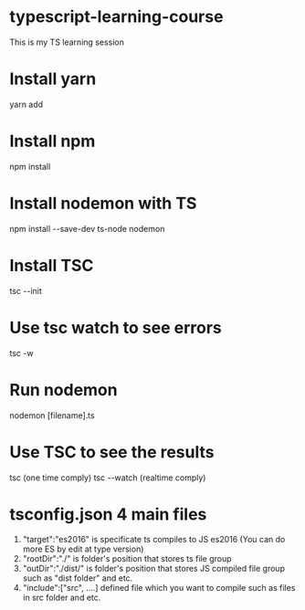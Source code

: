 # typescript-learning-course
This is my TS learning session


# Install yarn
yarn add

# Install npm
npm install

# Install nodemon with TS
npm install --save-dev ts-node nodemon

# Install TSC
tsc --init

# Use tsc watch to see errors
tsc -w

# Run nodemon 
nodemon [filename].ts

# Use TSC to see the results
tsc (one time comply)
tsc --watch (realtime comply)


# tsconfig.json 4 main files
1. "target":"es2016" is specificate ts compiles to JS es2016 (You can do more ES by edit at type version)
2. "rootDir":"./" is folder's position that stores ts file group
3. "outDir":"./dist/" is folder's position that stores JS compiled file group such as "dist folder" and etc. 
4. "include":["src", ....] defined file which you want to compile such as files in src folder and etc.
